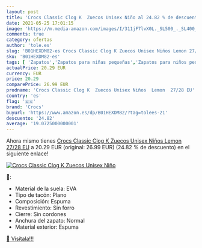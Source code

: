 ```yaml
---
layout: post
title: 'Crocs Classic Clog K  Zuecos Unisex Niño al 24.82 % de descuento'
date: 2021-05-25 17:01:15
image: 'https://m.media-amazon.com/images/I/311jF7lvX0L._SL500_._SL400_.jpg'
comments: true
category: ofertas
author: 'tole.es'
slug: 'B01HEXDM82-es Crocs Classic Clog K Zuecos Unisex Niños Lemon 27/28 EU'
sku: 'B01HEXDM82-es'
tags: [ 'Zapatos','Zapatos para niñas pequeñas','Zapatos para niños pequeños','Zapatos y complementos','Zuecos y mules para niña','Zuecos y mules para niño','crocs','zuecos', ]
actualPrice: 20.29 EUR
currency: EUR
price: 20.29
comparePrice: 26.99 EUR
prodname: 'Crocs Classic Clog K  Zuecos Unisex Niños  Lemon  27/28 EU'
country: 'es'
flag: '🇪🇸'
brand: 'Crocs'
buyurl: 'https://www.amazon.es/dp/B01HEXDM82/?tag=tolees-21'
descuento: '24.82'
average: '19.0725000000001'
---
```


Ahora mismo tienes [Crocs Classic Clog K  Zuecos Unisex Niños  Lemon  27/28 EU](https://www.amazon.es/dp/B01HEXDM82/?tag=tolees-21) a 20.29 EUR (original: 26.99 EUR) (24.82 %  de descuento) en el siguiente enlace!

[![Crocs Classic Clog K  Zuecos Unisex Niño](https://m.media-amazon.com/images/I/311jF7lvX0L._SL500_._SL400_.jpg)](https://www.amazon.es/dp/B01HEXDM82/?tag=tolees-21)

🔎:

- Material de la suela: EVA
- Tipo de tacón: Plano
- Composición: Espuma
- Revestimiento: Sin forro
- Cierre: Sin cordones
- Anchura del zapato: Normal
- Material exterior: Espuma

[🛒 Visítala!!!](https://www.amazon.es/dp/B01HEXDM82/?tag=tolees-21)
